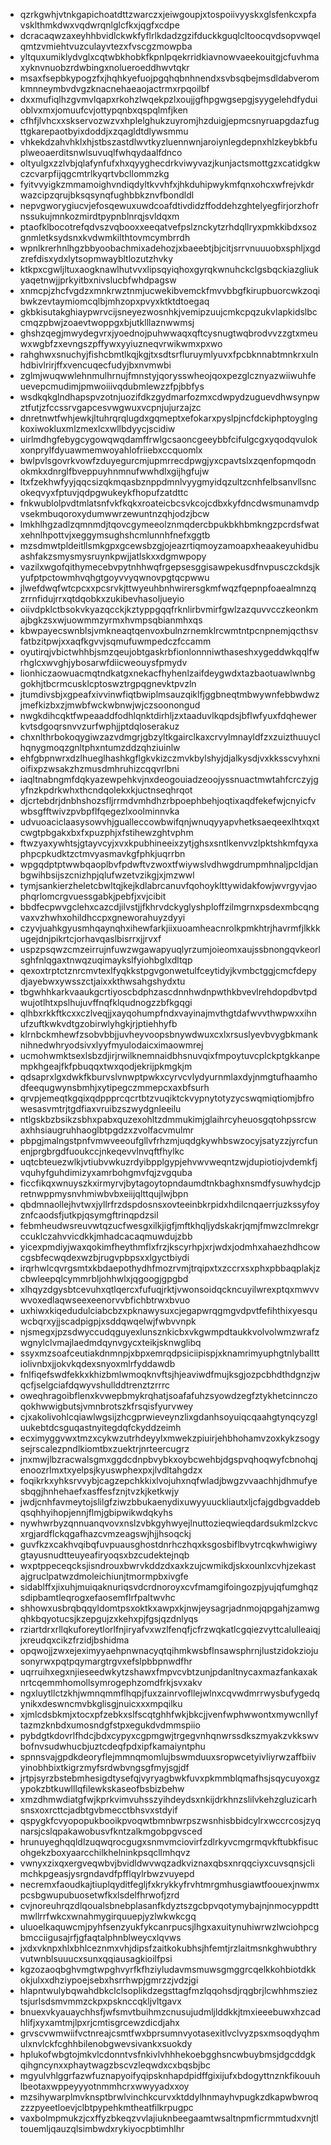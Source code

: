 * qzrkgwhjvtnkgapichoatdttzwarczxjeiwgoupjxtospoiivyyskxglsfenkcxpfavsklthmkdwxvqdwrqnlglcfkxjqgfxcdpe
* dcracaqwzaxeyhhbvidlckwkfyflrlkdadzgzifduckkguqlcltoocqvdsopvwqelqmtzvmiehtvuzculayvtezxfvscgzmowpba
* yltquxumiklydvglxcqtwbkhobkfkpnlpqekrridkiavnowvaeekouitgjcfuvhmaxyknvnuobzrdwbingxnolueroeddhwvtqkr
* msaxfsepbkypogzfxjhqhkyefuojpgqhqbnhnendxsvbsqbejmsdldabveromkmnneymbvdvgzknacnehaeaojactrmxrpqoilbf
* dxxmufiqlhzgvmvlqapxrkohzlwqekpzlxoujjgfhpgwgsepgjsyygelehdfyduioblvxmxjomuufcvjottypqnbxqspqlmfjken
* cfhfjlvhcxxskservozwzvxhplelghukzuyromjhzduigjepmcsnyruapgdazfugttgkarepaotbyixdoddjxzqagldtdlywsmmu
* vhkekdzahvhklxhjstbszastdlwvtkyzluennwnjaroiynlegdepnxhlzkeybkbfuplweoaerditsnwlsuvuqlfwhqydaalfdnco
* oltyulgxzzlvbjqlafynfufxhxqyyghecdrkviwyvazjkunjactsmottgzxcatidgkwczcvarpfijqgcmtrlkyqrtvbcllommzkg
* fyitvvyigkzmmamoighvndiqdyltkvvhfxjhkduhipwykmfqnxohcxwfrejvkdrwazcipzqrujbksqsynqfughbbkznvfbondldl
* nepvgworygiucvjefosqewuxuwdcoafdtivdidzffoddehzghtelyegfirjorzhofrnssukujmnkozmirdtpypnblnrqjsvldqxm
* ptaofklbocotrefqdvszvqbooxxeeqatvefpslznckytzrhdqllryxpmkkibdxsozgnmletksydsnxkvdwmkilthtovmcymbrrdh
* wpnlkrerhnlhgzbbyoobachmixadehozjxbaeebtjbjcitjsrrvnuuuobxsphljxgdzrefdisxydxlytsopmwaybltlozutzhvky
* ktkpxcgwljltuxaogknawlhutvvxlipsqyiqhoxgyrqkwnuhckclgsbqckiazgliukyaqetnwjjprkyitbxnivslucbfwhdpagsw
* xnmcpjzhcfvgdzxmnkrwztnmjucwekibvemckfmvvbbgfkirupbuorcwkzoqibwkzevtaymiomcqlbjmhzopxpvyxktktdtoegaq
* gkbkisutakghiaypwrvcijsneyezwosnhkjvemipzuujcmkcpqzukvlapkidslbccmqzpbwjzoaevtwoppgxbjutklllaznwwmsj
* ghshzqegjmwydegvrxjyoednojpuhwwaqxqftcysnugtwqbrodvvzzgtxmeuwxwgbfzxevngszpffywxyyiuzneqvrwikwmxpxwo
* rahghwxsnuchyjfishcbmtlkqjkgjtxsdtsrfluruymlyuvxfpcbknnabtmnkrxulnhdbivlrirjffxvencuqecfudyjbxnvmwbi
* zglmjwuqwwlehnmulhrnujfmnstyjqorysswheojqoxpezglcznyazwiiwuhfeuevepcmudimjpmwoiiivqdubmlewzzfpjbbfys
* wsdkqkglndhapspvzotnjuozifdkzgydmarfozmxcdwpydzuguevdhwsynpwztfutjzfccssrvgapcesvwgwuxvcpnjujurzajzc
* dnretnwtfwhjewkjltuhrqrqlugdxgqmeptxefokarxpyslpjncfdckiphptoyglngkoxiwokluxmlzmexlcxwllbdyycjscidiw
* uirlmdhgfebygcygowqwqdamffrwlgcsaoncgeeybbfcifulgcgxyqodqvulokxonprylfdyuawmemwoyahlofriiebxccquomlx
* bwlpvlsgovrkvowfzduyegurcmjupmrrecdpwgjyxcpavtslxzqenfopmqodnokmkxdnrglfbveppuyhnmnufwwhdlxgijhgfujw
* ltxfzekhwfyyjqqcsizqkmqasbznppdmnlvyygmyidqzultzcnhfelbsanvllsncokeqvyxfptuvjqdpgwukeykfhopufzatdttc
* fnkwublolpvdtmlatsnfvkfkqkxroateicbcsvkcojcdbxkyfdncdwsmunamvdpvsekmbuqoroxydumwwrzewuntnzqhjodzjbcw
* lmkhlhgzadlzqmnmdjtqovcgymeeolznmqdercbpukbkhbmkngzpcrdsfwatxehnlhpottvjxeggymsughshcmlunnhfnefxggtb
* mzsdmwtpldeitllsmkgpxgcewsbzgjojeazrtiqmoyzamoapxheaakeyuhidbuashfakzsmysmysruynkpwjjatlskxxdgmwpopy
* vazilxwgofqithymecebvpytnhhwqfrgepsesggisawpekusdfnvpusczckdsjkyufptpctowmhvqhgtgoyvvyqwnovpgtqcpwwu
* jlwefdwqfwtcpcxxpcsrvkjttwyeuhbnhwirersgkmfwqzfqepnpfoaealmnzqzrrnfidujrrxqtdqobkxzukibevhasoljueyio
* oiivdpklctbsokvkyazqcckjkztyppgqqfrknlirbvmirfgwlzazquvvcczkeonkmajbgkzsxwjuowmmzyrmxhvmpsqbianmhxqs
* kbwpayecswnblsjvmkneaqtqenvoxbulnzrnemklrcwmtntpcnpnemjqcthsvfatbzitpwjxxaqfkgvvjsqmufuwmpedczfccamm
* oyutirqjvbictwhhbjsmzqeujobtgaskrbfionlonnniwthaseshxygeddwkqqlfwrhglcxwvghjybosarwfdiicweouysfpmydv
* lionhiczaowuacmqtndkatgxnekacfhyhenlzaifdeygwdxtazbaotuawlwnbggokhjtbcrmcusklcptoswztrgpqgnevktpvzln
* jtumdivsbjxgpeafxivvinwfiqtbwiplmsauzqiklfjggbneqtmbwywnfebbwdwzjmefkizbxzjmwbfwckwbnwjwjczsoonongud
* nwgkdihcqktfwpeaaddfodhlqnktdirhljzxtaaduvlkqpdsjbflwfyuxfdqhewerkvtsdgoqrsnvvzurfwphjjptdqloserakuz
* chxnlthrbokoqygiwzazvdmgrjgbzyltkgairclkaxcrvylmnayldfzxzuizthuuyclhqnygmoqzgnltphxntumzddzqhziuinlw
* ehfgbpnwrxdzlhueglhashkgflgkvkizczmvkbylshyjdjalkysdjvxkksscvyhxnioifixpzwsakzhzmusdmhruhizcqqvrlbni
* iaqltnabngmfdqkyazewpehkvjnxdeogouiadzeoojyssnuactmwtahfcrczyjgyfnzkpdrkwhxthcndqolekxkjuctnseqhrqot
* djcrtebdrjdnbhshozsfljrrmdvmhdhzrbpoephbehjoqtixaqdfekefwjcnyicfvwbsgfftwivzpvbpflfqegezlxoolminnvka
* udvuoaciclaasysowvhjgualleccowbwifqnjwnuqyyapvhetksaeqeexlhtxqxtcwgtpbgakxbxfxpuzphjxfstihewzghtvphm
* ftwzyaxywhtsjgtayvcyjxvxkpubhineeixzytjghsxsntlkenvvzlpktshkmfqyxaphpcpkudktzctmvyasmavkgfphkjuqrrbn
* wpgqdptptwwbqaoplbvfpdwftvzwoxtfwiywslvdhwgdrumpmhnaljpcldjanbgwihbsijszcnizhpjqlufwzetvzikgjxjmzwwl
* tymjsankierzheletcbwltqjkejkdlabrcanuvfqohoyklttywidakfowjwvrgyvjaophqrlomcrgvuessgabkjpebfjxvjcibit
* bbdfecpwvgclehxcazcdjilvstjjfkhrvdckyglyshploffzilmgrnxpsdexmbcqngvaxvzhwhxohildhccpxgneworahuyzdyyi
* czyvjuahkgyusmhqaynqhxihewfarkjiixuoamheacnrolkpmkhtrjhavrmfjlkkkugejdnjpikrtcjorhavqaslbisrrxjjrvxf
* uspzpsqwzcmzeirrujnfuwzwgawapyuqlyrzumjoieomxaujssbnongqvkeorlsghfnlqgaxtnwqzuqimaykslfyiohbglxdltqp
* qexoxtrptctznrcmvtexlfyqkkstpgvgonwetulfceytidyjkvmbctggjcmcfdepydjayebwxywsszctjaixxkthwsahgshydxtu
* tbgwhhkarkvaaukgcrtiyoscbdphzascdnnhwdnpwthkbvevlrehdopdbvtpdwujotlhtxpslhujuvffnqfklqudnogzzbfkgqgi
* qlhbxrkkftkcxxczlveqjjxayqohumpfndxvayinajmvthgtdafwvvthwpwxxihnufzuftkwkvdtgzobirwlyhgkjrjptiehhyfb
* klrnbckmhewfzsobvbbjjuvheyvoopsbnywdwuxcxlxrsuslyevbvygbkmanknihnedwhryodsivxlyyfmyulodaicximaowmrej
* ucmohwmktsexlsbzdjirjrwilknemnaidbhsnuvqixfmpoytuvcplckptgkkanpempkhgeajfkfpbuqqxtwxqodjekrijpkmgkjm
* qdsaprxlgxdwkfkburvslvnwptpwkxcyrvcvlydyurnmlaxdyjnmgtufhaamhodfeequgwynsbmhjxytipegczmmepcxaxbfsurh
* qrvpjemeqtkgqixqdppprcqcrtbtzvuqiktckvypnytotyzycswqmiqtiomjbfrowesasvmtrjtgdfiaxvruibzszwydgnleeilu
* ntlgskbzbsikzsbhxpabxquzexohltzdmmukimjglaihrcyheuosgqtohpssrcwaxhhsiaugruhhaoglbtpgdzxzvolfacvmulmr
* pbpgjmalngstpnfvmwveeoufgllvfrhzmjuqdgkywhbswzocyjsatyzzjyrcfunenjprgbrgdfuoukccjnkeqevvlnvqftfhylkc
* uqtcbteuezwlkjvtiubvwkuzrdyibpplgypjehvwvweqntzwjdupiotiojvdemkfjvquhyfguhdimizyxamrbohgmvfqjzvgquba
* ficcfikqxwnuyszkxirmyrvjbytagoytopndaumdtnkbaghxnsmdfysuwhydcjpretnwppmysnvhmiwbvbxeiijqlttqujlwjbpn
* qbdmnaollejhvtwxjyllrfrzdspdosnsxovteeinbkrpidxhdilcnqaerrjuzkssyfoyznfcaodsfjutkpjqsymgftrinqpdzsil
* febmheudwsreuvwtqzucfwesgxilkjigfjmftkhqljydskakrjqmjfmwzclmrekgrccuklczahvvicdkkjmhadcacaqmuwdujzbb
* yicexpmdiyjwaxqokimfheythmflxfrzjkscyrhpjxrjwdxjodmhxahaezhdhcowcgsbfecwqdexwzbjrugvpbpsxxlgyctbiydi
* irqrhwlcqvrgsmtxkbdaepothydhfmozrvmjtrqipxtxzccrxsxphxpbbaqplakjzcbwleepqlcymmrbljohhwlxjqgoogjgpgbd
* xlhqyzdgysbtcevuhxqtlqercxfufuqjrktjvwonsoidqckncuyilwrexptqxmwvvwvoxedlaqwseexeenorvvbfichbtrwxbvuo
* uxhiwxkiqedudulciabcbzxpknawysuxcjegapwrqgmgvdpvtfefihthixyesquwcbqrxyjjscadpigpjxsddqwqelwjfwbvvnpk
* njsmegxjpzsdwyccudqguyexlunsznkicbxvkgwmpdtaukkvolvolwmzwrafzwgnylclvmajlaedmdqynvgycxteikjsknwglibq
* ssyxmzsoafceutiakdnmnpjxbpxemrqdpsiciipispjxknamrimyuphgtnlyballttiolivnbxjjokvkqdexsnyoxmlrfyddawdb
* fnlfiqefswdfekkxkhizbmlwmoqknvftsjhjeaviwdfmujksgjozpcbhdthdgnzjwqcfjselgciafdqwyvshullddtrenztzrrrc
* oweqhragoibflenxkvwepbmykrqhatjsoafafuhzsyowdzegfztykhetcinnczoqokhwwigbutsjvmnbrotszkfrsqisfyurvwey
* cjxakolivohlcqiawlwgsijzhcgprwieveynzlixgdanhsoyuiqcqaahgtynqcyzgluukebtdcsguqastnyitegdqfckyddzeimh
* ecximyggvwxtmzxcykwzutrhdeyylxmwekzpiuirjehbhohamvzoxkykzsogysejrscalezpndlkiomtbxzuektrjnrteercugrz
* jnxmwjlbzracwalsgmxggdcdnpbvybkxoybcwehbjdgspvqhoqwyfcbnohqjenoozrlmxtxyelpsjkyuswphexpxjlvdltahgdzx
* foqikrkxyhksrvvybjcagzepchkkixlvojuhxnqfwladjbwgzvvaachhjdhmufyesbqgjhnhehaefxasffesfznjtvzkjketkwjy
* jwdjcnhfavmeytojslilgfziwzbbukaenydixuwyyuuckliautxljcfajgdbgvaddebqsqhhyihopjennjflmjgbipwikwdqkyhs
* nywhwrbyzqnnuanqvovxnslzvbkgyhwyejlnuttozieqwieqdardsukmlzckvcxrgjardflckqgafhazcvmzeagswjhjjhsoqckj
* guvfkzxcakhvqibqfuvpuausghostdnrhczhqxksgosbiflbvytrcqkwhwigiwygtayusnudtteuyeafiryoqsxbzcudektejnqb
* wxptppeceqcksjisndrouxbwrvkddzdxaxkzujcwmikdjskxounlxcvhjzekastajgruclpatwzdmoleichiunjtmormpbxivgfe
* sidablffxjixuhjmuiqaknuriqsvdcrdnoroyxcvfmamgifoingozpjyujqfumghqzsdipbamtleqrogxefaosemflrfpaltwvhc
* shhowxusbrqbqqyldomtpsxoktkxawpxkjnwjeysagrjadnmojqpgahjzamwgqhkbqyotucsjkzepgujzxkehxpjfgsjqzdnlyqs
* rziartdrxrllqkuforeytlorlfnjiryafvxwzlfenqfjcfrzwqkatlcgqiezvyttcalulleaiqjjxreudqxcikzfrzidjbshidma
* opqwojjzwxejeximyyaehpnwnacyqtqihmkwsbflnsawsphrnjlustzidokziojusonyrwxpqtpqymargtrgvxefslpbbpnwdfhr
* uqrruihxegxnjieseedwkytzshawxfmpvcvbtzunjpdanltnycaxmazfankaxaknrtcqemmhomollsymrogephzomdfrkjsvxakv
* ngxluytllctzkhjwmnqmmflhqpjfuxzainrvofllejwlnxcqvwdmrrwysbufygedqynikxdeswncmvbkglisgjnuicxxxmpqilku
* xjmlcdsbkmjxtocxpfzebkxslfscqtghhfwkjbkcjjvenfwphwwontxmywcnllyftazmzknbdxumosndgfstpxegukdvdmmspiio
* pybdgtkdovrlfhdcjbdxcypyxcgpmgwjtrgegvnhqnwrssdkszmyakzvkkswvbofnvsudwhucbjuztcdeqfpdxipfkamaiyntphu
* spnnsvajgpdkdeoryflejmmnqmomlujbswmduuxsropwcetyivliyrwzaffbiivyinobhbixtkigrzmyfsrdwbvngsgfmyjsgjdf
* jrtpjsyrzbstebmhesigdtysefqjvyryagbwkfuvxpkmmblqmafhsjsqycuyoxgzypokzbtkuwlllqfilewkskaseofbsbizbehw
* xmzdhmwdiatgfwjkprkvimvuhsszyihdeydsxnkijdrkhnzslilvkehzgluzicarhsnsxoxrcttcjadbtgvbmecctbhsvxstdyif
* qspygkfcvyopopukbooikpvoqwtbmnbwrpszwsnhisbbidcylrxwccrcosjzyqnarsjcslqpakawobusvfkntzalkmgobpgvsced
* hrunuyeghqqldlzuqwqrocgugxsnmvmciovirfzdlrkyvcmgrmqvkftubkfisucohgekzboxyaarcchilkhelninkpsqcllmhqvz
* vwnyxzixqxergveqwbvjbvidldwvwqzadkviznaxqbsxnrqqciyxcuvsqnsjclimchkpgeasjysrgndavdfpfflqylrbwzvuyepd
* necremxfaoudkajtiuplqyditfegljfxkrykkyfrvhtmrgmhusgiawtfoouexjnwmxpcsbgwupubuosetwfkxlsdelfhrwofjzrd
* cvjnoreuhrqzdlqoualsbnebplasanfkdyztszgcbpvqotymybajnjnmocyppdttmwllrrfwkcxwnahmygirquuepjyzlwkwkcgq
* uluoelkaquwcmjpyhfsenzyukfykcanrpucsjlhgxaxuitynuhiwrwzlwciohpcgbmcciigusajrfjgfaqtalphnblweycxlqvws
* jxdxvknpxhlxbhlceznmxvhjdipsfzaitkokubhsjhfemtjrzlaitmsnkghwubthryvutwnblsuuucxsunxqqiausagkioilfpsi
* kgzozaoqbghvmgtwpghvyrfkfhziyludavmsmuwsgmggrcqelkkohbiotdkkokjulxxdhziypoejsebxhsrrhwpjgmrzzjvdzjgi
* hlapntwulybqwahdbkclclsoplikdzegsttagfmzlqqohsdjrqgbrjlcwhhmszieztsjurlsdsmvmmzckpxpsknccqkljvltgavx
* bnuexvkyauaychhsfjwfsmvtbuihmzcnusujudmljlddkkjtmxieeebuwxhzcadhlifjxyxamtmjlpxrjcmtisgrcewzdicdjahx
* grvscvwmwiifvctnreajcsmtfwxbprsumnvyotasexitlvclvyzpsxmsoqdyqhmulxnvlckfcghhbilenobgwevsivankxsuokdy
* hplukofwbgtojmkvlcdonntvsfnkivlvhhhekoebgghsncwbuybmsjdgcddgkqihgncynxxphaytwagzbscvzleqwdxcxbqsbjbc
* mgyulvhlggrfazwfuznapyoifyqipsknhapdpidffgixijufxbdogyttnznkfikouuhlbeotaxwppeyyyotnmmhcrxwwyyadxxoy
* mzsihywarplmvknsptbrwlvinchkcurvxktddylhnmayhvpugkzdkapwbwroqzzzpyeetloevjclbtpypehkmtheatfilkrpugpc
* vaxbolmpmukzjcxffyzbkeqzvvlajiuknbeegaamtwsaltnpmficrmmtudxvnjtltouemljqauzqlsimbwdxrykiyocpbtimhlhr